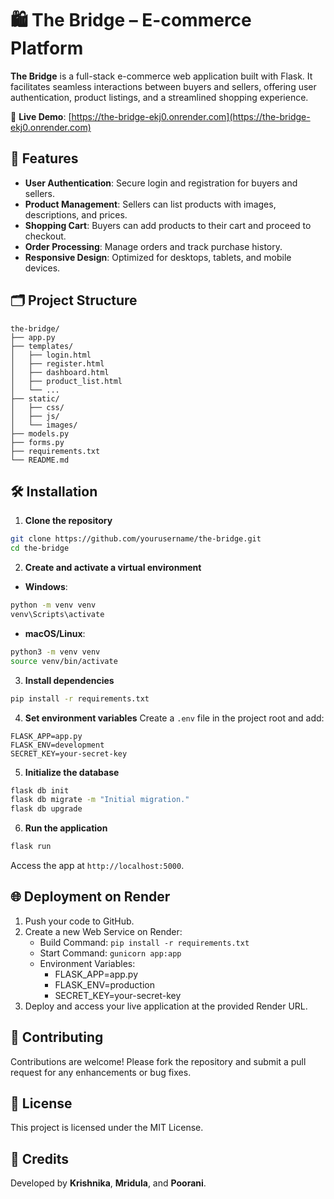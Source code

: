 
# 🛍️ The Bridge – E-commerce Platform

**The Bridge** is a full-stack e-commerce web application built with Flask. It facilitates seamless interactions between buyers and sellers, offering user authentication, product listings, and a streamlined shopping experience.

🔗 **Live Demo**: [https://the-bridge-ekj0.onrender.com](https://the-bridge-ekj0.onrender.com)

## 🚀 Features

- **User Authentication**: Secure login and registration for buyers and sellers.
- **Product Management**: Sellers can list products with images, descriptions, and prices.
- **Shopping Cart**: Buyers can add products to their cart and proceed to checkout.
- **Order Processing**: Manage orders and track purchase history.
- **Responsive Design**: Optimized for desktops, tablets, and mobile devices.

## 🗂️ Project Structure

```
the-bridge/
├── app.py
├── templates/
│   ├── login.html
│   ├── register.html
│   ├── dashboard.html
│   ├── product_list.html
│   └── ...
├── static/
│   ├── css/
│   ├── js/
│   └── images/
├── models.py
├── forms.py
├── requirements.txt
└── README.md
```

## 🛠️ Installation

1. **Clone the repository**
```bash
git clone https://github.com/yourusername/the-bridge.git
cd the-bridge
```

2. **Create and activate a virtual environment**
- **Windows**:
```bash
python -m venv venv
venv\Scripts\activate
```
- **macOS/Linux**:
```bash
python3 -m venv venv
source venv/bin/activate
```

3. **Install dependencies**
```bash
pip install -r requirements.txt
```

4. **Set environment variables**
Create a `.env` file in the project root and add:
```
FLASK_APP=app.py
FLASK_ENV=development
SECRET_KEY=your-secret-key
```

5. **Initialize the database**
```bash
flask db init
flask db migrate -m "Initial migration."
flask db upgrade
```

6. **Run the application**
```bash
flask run
```
Access the app at `http://localhost:5000`.

## 🌐 Deployment on Render

1. Push your code to GitHub.
2. Create a new Web Service on Render:
   - Build Command: `pip install -r requirements.txt`
   - Start Command: `gunicorn app:app`
   - Environment Variables:
     - FLASK_APP=app.py
     - FLASK_ENV=production
     - SECRET_KEY=your-secret-key
3. Deploy and access your live application at the provided Render URL.

## 🤝 Contributing

Contributions are welcome! Please fork the repository and submit a pull request for any enhancements or bug fixes.

## 📄 License

This project is licensed under the MIT License.

## 👥 Credits

Developed by **Krishnika**, **Mridula**, and **Poorani**.

